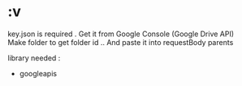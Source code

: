 # :v
key.json is required . Get it from Google Console (Google Drive API) <br />
Make folder to get folder id .. And paste it into requestBody parents 

library needed :
- googleapis

